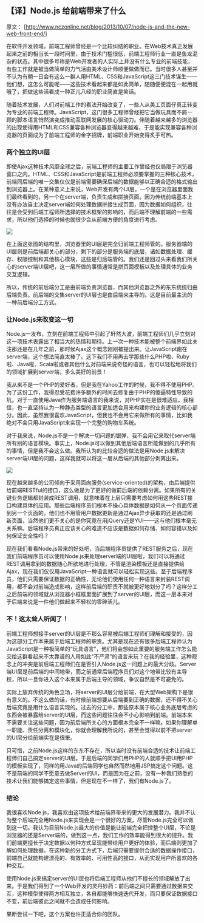 ## 【译】Node.js 给前端带来了什么

原文： [http://www.nczonline.net/blog/2013/10/07/node-js-and-the-new-web-front-end/]

在软件开发领域，前端工程师曾经是一个比较纠结的职业。在Web技术真正发展起来之前的相当长一段时间里，由于技术门槛很低，前端工程师行业一直是鱼龙混杂的状态。其中很多号称是Web开发者的人实际上并没有什么专业的前端技能，有些工作就是被当做简单的力气活由美术设计师顺便做做而已。当时很多人甚至并不认为有朝一日会有这么一群人用HTML、CSS和JavaScript这三门技术谋生——他们想，这怎么可能呢——这些技术看起来都是如此简单，随随便便混在一起用就哦了，把做这些活看成一种正儿八经的职业简直是笑话。

随着技术发展，人们对前端工作的看法开始改变了，一些人从美工页面仔真正转变为专业的前端工程师。JavaScript，这门很多工程师曾经把它当做玩具而不屑一顾的脚本语言悄然演变成推动互联网发展的核心驱动力。伴随着越来越多的浏览器的出现使得用HTML和CSS兼容各种浏览器变得越来越难，于是能实现兼容各种浏览器的页面成为了前端工程师的金字招牌，前端职业开始变得炙手可热。

<!--more-->

### 两个独立的UI层

即使Ajax这种技术风靡全球之后，前端工程师的主要工作曾经也仅局限于浏览器窗口之内。HTML、CSS和JavaScript是前端工程师必须要掌握的三种核心技术，前端同后端的唯一交集仅仅是前端需要确保后端的数据能够以正确合适的格式输出到浏览器上。在某种意义上来说，Web开发有两个UI层，一个是在浏览器里面我们最终看到的，另一个在server端，负责生成和拼接页面。因为传统前端基本上没有办法自主决定server端如何处理数据拼接生成页面，因为数据如何组织，往往是会受到后端工程师所选择的技术框架的影响的，而后端不理解前端的一些需求，所以他们选择的时候也就很少会从前端方便的角度进行考虑。

<img src="http://www.nczonline.net/blog/wp-content/uploads/2013/10/nodejs1.png"/>

在上面这张图的结构里，浏览器里的UI层是完全归前端工程师管的。服务器端的UI层则是前后端都关心的部分，剩下的部分是服务端的底层，诸如数据处理、缓存、权限控制和其他核心模块，这些是归后端管的。我们还是回过头来看我们所关心的server端UI层吧，这一层所做的事情通常是拼页面模板以及处理具体的业务交互逻辑。

所以，传统的前后端分工是由前端负责浏览器，而其他浏览器之外的东东统统归由后端负责。前后端的交集server的UI层也是由后端来主导的。这是目前最主流的一种前后端分工方式。

### 让Node.js来改变这一切

Node.js一发布，立刻在前端工程师中引起了轩然大波，前端工程师们几乎立刻对这一项技术表露出了相当大的热情和期待。上一次一种技术能被整个前端界如此关注那还是在几年之前，那时候Ajax这个概念刚刚被提出来。让JavaScript跑在server端，这个想法简直太棒了。这下我们不用再去学那些什么PHP啦、Ruby啦、Java啦、Scala啦或者其他什么对前端来说奇怪的语言，也可以轻松地将我们的领域扩展到server端，多么美好的前景！

我从来不是一个PHP的爱好者，但是我在Yahoo工作的时候，我不得不使用PHP。为了这份工作，我得忍受花费许多额外的时间去修复由于PHP的傻逼特性导致的坑。对于一直使用Java作为服务端语言的我来说，对PHP实在是很难适应。我相信，也一直坚持认为一种静态类型的语言更加适合用来构建你的业务逻辑的核心部分。因此，虽然我很喜欢JavaScript，但我也不会用它来做所有的事情，比如我绝对不会只用JavaScript来实现一个完整的购物车系统。

对于我来说，Node.js不是一个解决一切问题的银弹，我不会用它来取代server端所有别的语言模块。事实上，Node.js可以做到其他后端语言所能做到的几乎所有的事情，但是我不会这么做。我所认为的比较合适的做法是用Node.js来解决server端UI层的问题，这样我就可以将这一层从后端的其他部分剥离出来。

<img src="http://www.nczonline.net/blog/wp-content/uploads/2013/10/nodejs2.png"/>

现在越来越多的公司倾向于采用面向服务(service-oriented)的架构，由后端提供给前端RESTful的接口，这么做是为了更好的做前后端的依赖分离。如果所有的关键业务逻辑都封装成REST调用，就意味着在上层只需要考虑如何用这些REST接口构建具体的应用。那些后端程序员们根本不操心具体数据是如何从一个页面传递到另一个页面的，他们也不用管用户数据更新是通过Ajax异步获取的还是通过刷新页面，当然他们更不关心的是你究竟在用jQuery还是YUI——这与他们根本毫无关系嘛。后端程序员真正应该关心的难道不应该是数据如何存储、如何容错以及如何保证安全性吗？

现在我们看看Node.js带来的好处吧，当后端程序员提供了REST服务之后，现在我们前端程序员可以使用Node.js来处理server端的UI层啦，我们可以将通过REST调用拿到的数据随心所欲地进行处理，不管是渲染模板还是直接提供给Ajax，现在我们仅仅用JavaScript一种语言就可以轻松实现这些。至于后端程序员，他们只需要保证数据的正确性，无论他们使用任何一种语言来封装REST调用，都不会对前端造成影响，这样前后端的职责不就被更好地划分了吗？这样分工之后前端的领域就从浏览器小框框里面扩展到了server的UI层，而这一层本来对于后端来说是一件他们做起来不轻松的零碎活儿。

### 不！这太耸人听闻了！

前端工程师想接手server的UI层是不那么容易被后端工程师们理解和接受的，因为这部分工作本来属于后端工程师的职责。尤其是现在还有很多后端工程师认为JavaScript是一种极简单的“玩具语言”，他们将会想如此重要的服务端工作怎么能交给这群看起来不太靠谱的人用如此“不严肃”的语言来玩？在我的经验里，这种观念上的冲突是前后端工程师们在是否引入Node.js这一问题上的最大分歧。Server端UI层是前后端的中间地带，而之前通常后端程序员们对这个地带比较有主导权，所以一旦你进入这个本来属于后端主导的领域，争议自然是不可避免的。

实际上放弃传统的角色立场，将server的UI层分给前端，在大型Web架构下是很有意义的。不这么做的话，有时候前端想要从后端要到正确的数据，还不得不关心后端究竟是用什么语言实现的。过去的分工中，那些原本属于核心业务底层考虑的东西会被暴露给server的UI层，而这些问题往往会不小心影响到前端。前端本来不需要关注这些问题，因为前后端所关心的方面根本完全不一样嘛。如果你理解单一职能、责任分离和模块化，你就会理解我所说的，甚至会觉得以前不把server的UI层分给前端实在是很笨。

只可惜，之前Node.js这样的东东不存在，所以当时没有前端合适的技术让前端工程师们自己搞定server的UI层。于是后端的同学们用PHP的人就顺手把UI用PHP的模板实现了，同样的用Java的后端同学也自然而然地用JSP搞定这个问题。这不是前端的同学不愿意去做Server的UI，而是因为在之前，没有一种我们熟悉的技术让我们能够搞定这些事情，但是现在不一样了，我们有Node.js了。

### 结论

我很喜欢Node.js，我喜欢由这项技术给前端界带来的更大的发展潜力。我并不认为整个后端完全用Node.js来实现会是一个很好的方案，尽管Node.js完全可以做到这一切。我认为目前Node.js最大的价值是能让前端完全把控整个UI层，不论是浏览器的还是Server端的，做到这一点，我们工作的效率能得到很大的提升。我们前端更擅长于决定数据以何种方式呈现能带给用户更好的体验，而后端则更加了解如何处理数据。在这种新的分工方式下，后端只需要提供合适的数据操作接口，前端自己就能构建漂亮的、有效率的、可用性高的接口，从而实现用户所喜欢的各种交互。

使用Node.js来搞定server的UI层也将后端工程师从他们不擅长的领域解放了出来。于是我们得到了一个Web开发的灵丹妙药：前后端之间只需要通过数据来交互，这种模型使得两方相互独立，各自都能够快速迭代开发，而只要保证数据接口不变，前后端彼此之间就不会造成任何影响。

果断尝试一下吧，这个方案也许正适合你的团队。
